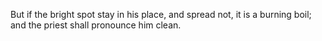 But if the bright spot stay in his place, and spread not, it is a burning boil; and the priest shall pronounce him clean.
